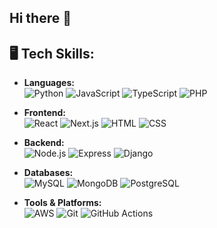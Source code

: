 ## Hi there 👋

<!--
**SeniyaGaje/SeniyaGaje** is a ✨ _special_ ✨ repository because its `README.md` (this file) appears on your GitHub profile.

Here are some ideas to get you started:

- 🔭 I’m currently working on ...
- 🌱 I’m currently learning ...
- 👯 I’m looking to collaborate on ...
- 🤔 I’m looking for help with ...
- 💬 Ask me about ...
- 📫 How to reach me: ...
- 😄 Pronouns: ...
- ⚡ Fun fact: ...
-->

## 🖥️ Tech Skills:
- **Languages:**  
  ![Python](https://img.shields.io/badge/-Python-3776AB?logo=python&logoColor=white)
  ![JavaScript](https://img.shields.io/badge/-JavaScript-F7DF1E?logo=javascript&logoColor=black)
  ![TypeScript](https://img.shields.io/badge/-TypeScript-3178C6?logo=typescript&logoColor=white)
  ![PHP](https://img.shields.io/badge/-PHP-777BB4?logo=php&logoColor=white)

- **Frontend:**  
  ![React](https://img.shields.io/badge/-React-61DAFB?logo=react&logoColor=black)
  ![Next.js](https://img.shields.io/badge/-Next.js-000000?logo=next.js&logoColor=white)
  ![HTML](https://img.shields.io/badge/-HTML-E34F26?logo=html5&logoColor=white)
  ![CSS](https://img.shields.io/badge/-CSS-1572B6?logo=css3&logoColor=white)

- **Backend:**  
  ![Node.js](https://img.shields.io/badge/-Node.js-339933?logo=node.js&logoColor=white)
  ![Express](https://img.shields.io/badge/-Express-000000?logo=express&logoColor=white)
  ![Django](https://img.shields.io/badge/-Django-092E20?logo=django&logoColor=white)

- **Databases:**  
  ![MySQL](https://img.shields.io/badge/-MySQL-4479A1?logo=mysql&logoColor=white)
  ![MongoDB](https://img.shields.io/badge/-MongoDB-47A248?logo=mongodb&logoColor=white)
  ![PostgreSQL](https://img.shields.io/badge/-PostgreSQL-336791?logo=postgresql&logoColor=white)

- **Tools & Platforms:**  
  ![AWS](https://img.shields.io/badge/-AWS-232F3E?logo=amazon-aws&logoColor=white)
  ![Git](https://img.shields.io/badge/-Git-F05032?logo=git&logoColor=white)
  ![GitHub Actions](https://img.shields.io/badge/-GitHub%20Actions-2088FF?logo=github-actions&logoColor=white)
